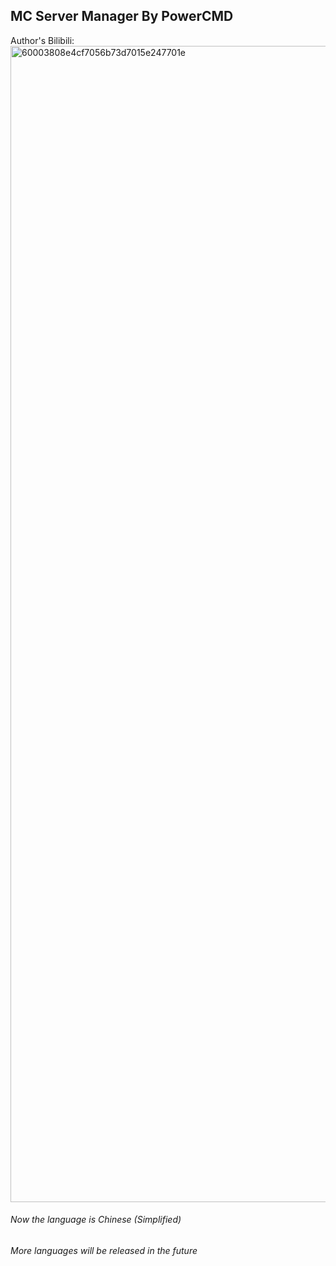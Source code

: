 ## MC Server Manager By PowerCMD
Author's Bilibili:<img width="1850" height="1850" alt="60003808e4cf7056b73d7015e247701e" src="https://github.com/user-attachments/assets/0bd18a68-1524-4696-b67b-b4ec36ebe1f9" />
###### Now the language is Chinese (Simplified)
###### More languages will be released in the future
